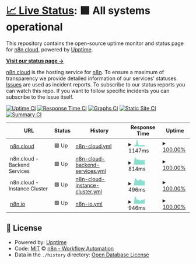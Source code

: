 # [📈 Live Status](https://n8n-io.github.io/n8n-cloud-status): <!--live status--> **🟩 All systems operational**

This repository contains the open-source uptime monitor and status page for [n8n cloud](https://n8n.cloud), powered by [Upptime](https://github.com/upptime/upptime).

[**Visit our status page →**](https://n8n-io.github.io/n8n-cloud-status)

[n8n cloud](https://n8n.cloud) is the hosting service for [n8n](https://github.com/n8n-io/n8n). To ensure a maximum of transparency we provide detailed information of our services' statuses. [Issues](https://github.com/n8n-io/n8n-cloud-status/issues) are used as incident reports. To subscribe to our status reports you can watch this repo. If you want to follow specific incidents you can subscribe to the issue itself.

[![Uptime CI](https://github.com/n8n-io/n8n-cloud-status/workflows/Uptime%20CI/badge.svg)](https://github.com/upptime/upptime/actions?query=workflow%3A%22Uptime+CI%22)
[![Response Time CI](https://github.com/n8n-io/n8n-cloud-status/workflows/Response%20Time%20CI/badge.svg)](https://github.com/upptime/upptime/actions?query=workflow%3A%22Response+Time+CI%22)
[![Graphs CI](https://github.com/n8n-io/n8n-cloud-status/workflows/Graphs%20CI/badge.svg)](https://github.com/upptime/upptime/actions?query=workflow%3A%22Graphs+CI%22)
[![Static Site CI](https://github.com/n8n-io/n8n-cloud-status/workflows/Static%20Site%20CI/badge.svg)](https://github.com/upptime/upptime/actions?query=workflow%3A%22Static+Site+CI%22)
[![Summary CI](https://github.com/n8n-io/n8n-cloud-status/workflows/Summary%20CI/badge.svg)](https://github.com/upptime/upptime/actions?query=workflow%3A%22Summary+CI%22)

<!--start: status pages-->
<!-- This summary is generated by Upptime (https://github.com/upptime/upptime) -->
<!-- Do not edit this manually, your changes will be overwritten -->
<!-- prettier-ignore -->
| URL | Status | History | Response Time | Uptime |
| --- | ------ | ------- | ------------- | ------ |
| <img alt="" src="https://favicons.githubusercontent.com/app.n8n.cloud" height="13"> [n8n.cloud](https://app.n8n.cloud/login) | 🟩 Up | [n8n-cloud.yml](https://github.com/n8n-io/n8n-cloud-status/commits/HEAD/history/n8n-cloud.yml) | <details><summary><img alt="Response time graph" src="./graphs/n8n-cloud/response-time-week.png" height="20"> 1147ms</summary><br><a href="https://status.n8n.cloud/history/n8n-cloud"><img alt="Response time 1248" src="https://img.shields.io/endpoint?url=https%3A%2F%2Fraw.githubusercontent.com%2Fn8n-io%2Fn8n-cloud-status%2FHEAD%2Fapi%2Fn8n-cloud%2Fresponse-time.json"></a><br><a href="https://status.n8n.cloud/history/n8n-cloud"><img alt="24-hour response time 728" src="https://img.shields.io/endpoint?url=https%3A%2F%2Fraw.githubusercontent.com%2Fn8n-io%2Fn8n-cloud-status%2FHEAD%2Fapi%2Fn8n-cloud%2Fresponse-time-day.json"></a><br><a href="https://status.n8n.cloud/history/n8n-cloud"><img alt="7-day response time 1147" src="https://img.shields.io/endpoint?url=https%3A%2F%2Fraw.githubusercontent.com%2Fn8n-io%2Fn8n-cloud-status%2FHEAD%2Fapi%2Fn8n-cloud%2Fresponse-time-week.json"></a><br><a href="https://status.n8n.cloud/history/n8n-cloud"><img alt="30-day response time 1049" src="https://img.shields.io/endpoint?url=https%3A%2F%2Fraw.githubusercontent.com%2Fn8n-io%2Fn8n-cloud-status%2FHEAD%2Fapi%2Fn8n-cloud%2Fresponse-time-month.json"></a><br><a href="https://status.n8n.cloud/history/n8n-cloud"><img alt="1-year response time 1248" src="https://img.shields.io/endpoint?url=https%3A%2F%2Fraw.githubusercontent.com%2Fn8n-io%2Fn8n-cloud-status%2FHEAD%2Fapi%2Fn8n-cloud%2Fresponse-time-year.json"></a></details> | <details><summary><a href="https://status.n8n.cloud/history/n8n-cloud">100.00%</a></summary><a href="https://status.n8n.cloud/history/n8n-cloud"><img alt="All-time uptime 100.00%" src="https://img.shields.io/endpoint?url=https%3A%2F%2Fraw.githubusercontent.com%2Fn8n-io%2Fn8n-cloud-status%2FHEAD%2Fapi%2Fn8n-cloud%2Fuptime.json"></a><br><a href="https://status.n8n.cloud/history/n8n-cloud"><img alt="24-hour uptime 100.00%" src="https://img.shields.io/endpoint?url=https%3A%2F%2Fraw.githubusercontent.com%2Fn8n-io%2Fn8n-cloud-status%2FHEAD%2Fapi%2Fn8n-cloud%2Fuptime-day.json"></a><br><a href="https://status.n8n.cloud/history/n8n-cloud"><img alt="7-day uptime 100.00%" src="https://img.shields.io/endpoint?url=https%3A%2F%2Fraw.githubusercontent.com%2Fn8n-io%2Fn8n-cloud-status%2FHEAD%2Fapi%2Fn8n-cloud%2Fuptime-week.json"></a><br><a href="https://status.n8n.cloud/history/n8n-cloud"><img alt="30-day uptime 100.00%" src="https://img.shields.io/endpoint?url=https%3A%2F%2Fraw.githubusercontent.com%2Fn8n-io%2Fn8n-cloud-status%2FHEAD%2Fapi%2Fn8n-cloud%2Fuptime-month.json"></a><br><a href="https://status.n8n.cloud/history/n8n-cloud"><img alt="1-year uptime 100.00%" src="https://img.shields.io/endpoint?url=https%3A%2F%2Fraw.githubusercontent.com%2Fn8n-io%2Fn8n-cloud-status%2FHEAD%2Fapi%2Fn8n-cloud%2Fuptime-year.json"></a></details>
| <img alt="" src="https://n8n.io/favicon.ico" height="13"> n8n.cloud - Backend Services | 🟩 Up | [n8n-cloud-backend-services.yml](https://github.com/n8n-io/n8n-cloud-status/commits/HEAD/history/n8n-cloud-backend-services.yml) | <details><summary><img alt="Response time graph" src="./graphs/n8n-cloud-backend-services/response-time-week.png" height="20"> 814ms</summary><br><a href="https://status.n8n.cloud/history/n8n-cloud-backend-services"><img alt="Response time 710" src="https://img.shields.io/endpoint?url=https%3A%2F%2Fraw.githubusercontent.com%2Fn8n-io%2Fn8n-cloud-status%2FHEAD%2Fapi%2Fn8n-cloud-backend-services%2Fresponse-time.json"></a><br><a href="https://status.n8n.cloud/history/n8n-cloud-backend-services"><img alt="24-hour response time 1477" src="https://img.shields.io/endpoint?url=https%3A%2F%2Fraw.githubusercontent.com%2Fn8n-io%2Fn8n-cloud-status%2FHEAD%2Fapi%2Fn8n-cloud-backend-services%2Fresponse-time-day.json"></a><br><a href="https://status.n8n.cloud/history/n8n-cloud-backend-services"><img alt="7-day response time 814" src="https://img.shields.io/endpoint?url=https%3A%2F%2Fraw.githubusercontent.com%2Fn8n-io%2Fn8n-cloud-status%2FHEAD%2Fapi%2Fn8n-cloud-backend-services%2Fresponse-time-week.json"></a><br><a href="https://status.n8n.cloud/history/n8n-cloud-backend-services"><img alt="30-day response time 584" src="https://img.shields.io/endpoint?url=https%3A%2F%2Fraw.githubusercontent.com%2Fn8n-io%2Fn8n-cloud-status%2FHEAD%2Fapi%2Fn8n-cloud-backend-services%2Fresponse-time-month.json"></a><br><a href="https://status.n8n.cloud/history/n8n-cloud-backend-services"><img alt="1-year response time 710" src="https://img.shields.io/endpoint?url=https%3A%2F%2Fraw.githubusercontent.com%2Fn8n-io%2Fn8n-cloud-status%2FHEAD%2Fapi%2Fn8n-cloud-backend-services%2Fresponse-time-year.json"></a></details> | <details><summary><a href="https://status.n8n.cloud/history/n8n-cloud-backend-services">100.00%</a></summary><a href="https://status.n8n.cloud/history/n8n-cloud-backend-services"><img alt="All-time uptime 100.00%" src="https://img.shields.io/endpoint?url=https%3A%2F%2Fraw.githubusercontent.com%2Fn8n-io%2Fn8n-cloud-status%2FHEAD%2Fapi%2Fn8n-cloud-backend-services%2Fuptime.json"></a><br><a href="https://status.n8n.cloud/history/n8n-cloud-backend-services"><img alt="24-hour uptime 100.00%" src="https://img.shields.io/endpoint?url=https%3A%2F%2Fraw.githubusercontent.com%2Fn8n-io%2Fn8n-cloud-status%2FHEAD%2Fapi%2Fn8n-cloud-backend-services%2Fuptime-day.json"></a><br><a href="https://status.n8n.cloud/history/n8n-cloud-backend-services"><img alt="7-day uptime 100.00%" src="https://img.shields.io/endpoint?url=https%3A%2F%2Fraw.githubusercontent.com%2Fn8n-io%2Fn8n-cloud-status%2FHEAD%2Fapi%2Fn8n-cloud-backend-services%2Fuptime-week.json"></a><br><a href="https://status.n8n.cloud/history/n8n-cloud-backend-services"><img alt="30-day uptime 100.00%" src="https://img.shields.io/endpoint?url=https%3A%2F%2Fraw.githubusercontent.com%2Fn8n-io%2Fn8n-cloud-status%2FHEAD%2Fapi%2Fn8n-cloud-backend-services%2Fuptime-month.json"></a><br><a href="https://status.n8n.cloud/history/n8n-cloud-backend-services"><img alt="1-year uptime 100.00%" src="https://img.shields.io/endpoint?url=https%3A%2F%2Fraw.githubusercontent.com%2Fn8n-io%2Fn8n-cloud-status%2FHEAD%2Fapi%2Fn8n-cloud-backend-services%2Fuptime-year.json"></a></details>
| <img alt="" src="https://n8n.io/favicon.ico" height="13"> n8n.cloud - Instance Cluster | 🟩 Up | [n8n-cloud-instance-cluster.yml](https://github.com/n8n-io/n8n-cloud-status/commits/HEAD/history/n8n-cloud-instance-cluster.yml) | <details><summary><img alt="Response time graph" src="./graphs/n8n-cloud-instance-cluster/response-time-week.png" height="20"> 496ms</summary><br><a href="https://status.n8n.cloud/history/n8n-cloud-instance-cluster"><img alt="Response time 448" src="https://img.shields.io/endpoint?url=https%3A%2F%2Fraw.githubusercontent.com%2Fn8n-io%2Fn8n-cloud-status%2FHEAD%2Fapi%2Fn8n-cloud-instance-cluster%2Fresponse-time.json"></a><br><a href="https://status.n8n.cloud/history/n8n-cloud-instance-cluster"><img alt="24-hour response time 633" src="https://img.shields.io/endpoint?url=https%3A%2F%2Fraw.githubusercontent.com%2Fn8n-io%2Fn8n-cloud-status%2FHEAD%2Fapi%2Fn8n-cloud-instance-cluster%2Fresponse-time-day.json"></a><br><a href="https://status.n8n.cloud/history/n8n-cloud-instance-cluster"><img alt="7-day response time 496" src="https://img.shields.io/endpoint?url=https%3A%2F%2Fraw.githubusercontent.com%2Fn8n-io%2Fn8n-cloud-status%2FHEAD%2Fapi%2Fn8n-cloud-instance-cluster%2Fresponse-time-week.json"></a><br><a href="https://status.n8n.cloud/history/n8n-cloud-instance-cluster"><img alt="30-day response time 471" src="https://img.shields.io/endpoint?url=https%3A%2F%2Fraw.githubusercontent.com%2Fn8n-io%2Fn8n-cloud-status%2FHEAD%2Fapi%2Fn8n-cloud-instance-cluster%2Fresponse-time-month.json"></a><br><a href="https://status.n8n.cloud/history/n8n-cloud-instance-cluster"><img alt="1-year response time 448" src="https://img.shields.io/endpoint?url=https%3A%2F%2Fraw.githubusercontent.com%2Fn8n-io%2Fn8n-cloud-status%2FHEAD%2Fapi%2Fn8n-cloud-instance-cluster%2Fresponse-time-year.json"></a></details> | <details><summary><a href="https://status.n8n.cloud/history/n8n-cloud-instance-cluster">100.00%</a></summary><a href="https://status.n8n.cloud/history/n8n-cloud-instance-cluster"><img alt="All-time uptime 100.00%" src="https://img.shields.io/endpoint?url=https%3A%2F%2Fraw.githubusercontent.com%2Fn8n-io%2Fn8n-cloud-status%2FHEAD%2Fapi%2Fn8n-cloud-instance-cluster%2Fuptime.json"></a><br><a href="https://status.n8n.cloud/history/n8n-cloud-instance-cluster"><img alt="24-hour uptime 100.00%" src="https://img.shields.io/endpoint?url=https%3A%2F%2Fraw.githubusercontent.com%2Fn8n-io%2Fn8n-cloud-status%2FHEAD%2Fapi%2Fn8n-cloud-instance-cluster%2Fuptime-day.json"></a><br><a href="https://status.n8n.cloud/history/n8n-cloud-instance-cluster"><img alt="7-day uptime 100.00%" src="https://img.shields.io/endpoint?url=https%3A%2F%2Fraw.githubusercontent.com%2Fn8n-io%2Fn8n-cloud-status%2FHEAD%2Fapi%2Fn8n-cloud-instance-cluster%2Fuptime-week.json"></a><br><a href="https://status.n8n.cloud/history/n8n-cloud-instance-cluster"><img alt="30-day uptime 100.00%" src="https://img.shields.io/endpoint?url=https%3A%2F%2Fraw.githubusercontent.com%2Fn8n-io%2Fn8n-cloud-status%2FHEAD%2Fapi%2Fn8n-cloud-instance-cluster%2Fuptime-month.json"></a><br><a href="https://status.n8n.cloud/history/n8n-cloud-instance-cluster"><img alt="1-year uptime 100.00%" src="https://img.shields.io/endpoint?url=https%3A%2F%2Fraw.githubusercontent.com%2Fn8n-io%2Fn8n-cloud-status%2FHEAD%2Fapi%2Fn8n-cloud-instance-cluster%2Fuptime-year.json"></a></details>
| <img alt="" src="https://favicons.githubusercontent.com/www.n8n.io" height="13"> [n8n.io](https://www.n8n.io) | 🟩 Up | [n8n-io.yml](https://github.com/n8n-io/n8n-cloud-status/commits/HEAD/history/n8n-io.yml) | <details><summary><img alt="Response time graph" src="./graphs/n8n-io/response-time-week.png" height="20"> 946ms</summary><br><a href="https://status.n8n.cloud/history/n8n-io"><img alt="Response time 1044" src="https://img.shields.io/endpoint?url=https%3A%2F%2Fraw.githubusercontent.com%2Fn8n-io%2Fn8n-cloud-status%2FHEAD%2Fapi%2Fn8n-io%2Fresponse-time.json"></a><br><a href="https://status.n8n.cloud/history/n8n-io"><img alt="24-hour response time 1058" src="https://img.shields.io/endpoint?url=https%3A%2F%2Fraw.githubusercontent.com%2Fn8n-io%2Fn8n-cloud-status%2FHEAD%2Fapi%2Fn8n-io%2Fresponse-time-day.json"></a><br><a href="https://status.n8n.cloud/history/n8n-io"><img alt="7-day response time 946" src="https://img.shields.io/endpoint?url=https%3A%2F%2Fraw.githubusercontent.com%2Fn8n-io%2Fn8n-cloud-status%2FHEAD%2Fapi%2Fn8n-io%2Fresponse-time-week.json"></a><br><a href="https://status.n8n.cloud/history/n8n-io"><img alt="30-day response time 1182" src="https://img.shields.io/endpoint?url=https%3A%2F%2Fraw.githubusercontent.com%2Fn8n-io%2Fn8n-cloud-status%2FHEAD%2Fapi%2Fn8n-io%2Fresponse-time-month.json"></a><br><a href="https://status.n8n.cloud/history/n8n-io"><img alt="1-year response time 1044" src="https://img.shields.io/endpoint?url=https%3A%2F%2Fraw.githubusercontent.com%2Fn8n-io%2Fn8n-cloud-status%2FHEAD%2Fapi%2Fn8n-io%2Fresponse-time-year.json"></a></details> | <details><summary><a href="https://status.n8n.cloud/history/n8n-io">100.00%</a></summary><a href="https://status.n8n.cloud/history/n8n-io"><img alt="All-time uptime 100.00%" src="https://img.shields.io/endpoint?url=https%3A%2F%2Fraw.githubusercontent.com%2Fn8n-io%2Fn8n-cloud-status%2FHEAD%2Fapi%2Fn8n-io%2Fuptime.json"></a><br><a href="https://status.n8n.cloud/history/n8n-io"><img alt="24-hour uptime 100.00%" src="https://img.shields.io/endpoint?url=https%3A%2F%2Fraw.githubusercontent.com%2Fn8n-io%2Fn8n-cloud-status%2FHEAD%2Fapi%2Fn8n-io%2Fuptime-day.json"></a><br><a href="https://status.n8n.cloud/history/n8n-io"><img alt="7-day uptime 100.00%" src="https://img.shields.io/endpoint?url=https%3A%2F%2Fraw.githubusercontent.com%2Fn8n-io%2Fn8n-cloud-status%2FHEAD%2Fapi%2Fn8n-io%2Fuptime-week.json"></a><br><a href="https://status.n8n.cloud/history/n8n-io"><img alt="30-day uptime 100.00%" src="https://img.shields.io/endpoint?url=https%3A%2F%2Fraw.githubusercontent.com%2Fn8n-io%2Fn8n-cloud-status%2FHEAD%2Fapi%2Fn8n-io%2Fuptime-month.json"></a><br><a href="https://status.n8n.cloud/history/n8n-io"><img alt="1-year uptime 100.00%" src="https://img.shields.io/endpoint?url=https%3A%2F%2Fraw.githubusercontent.com%2Fn8n-io%2Fn8n-cloud-status%2FHEAD%2Fapi%2Fn8n-io%2Fuptime-year.json"></a></details>

<!--end: status pages-->

## 📄 License

- Powered by: [Upptime](https://github.com/upptime/upptime)
- Code: [MIT](./LICENSE) © [n8n - Workflow Automation](https://n8n.io)
- Data in the `./history` directory: [Open Database License](https://opendatacommons.org/licenses/odbl/1-0/)
